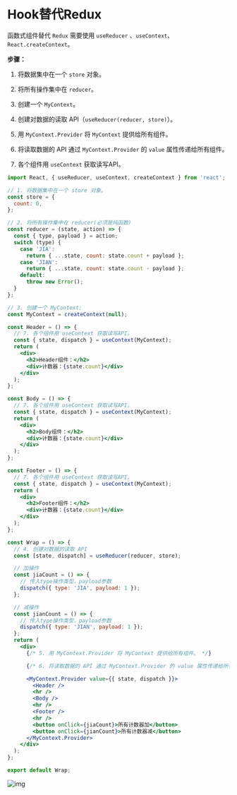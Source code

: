 # Hook替代Redux

函数式组件替代 `Redux` 需要使用 `useReducer` 、`useContext`、`React.createContext`。

**步骤：**

1. 将数据集中在一个 `store` 对象。

2. 将所有操作集中在 `reducer`。

3. 创建一个 `MyContext`。

4. 创建对数据的读取 API（`useReducer(reducer, store)`）。

5. 用 `MyContext.Provider` 将 `MyContext` 提供给所有组件。

6. 将读取数据的 API 通过 `MyContext.Provider` 的 `value` 属性传递给所有组件。

7. 各个组件用 `useContext` 获取读写API。

```jsx
import React, { useReducer, useContext, createContext } from 'react';

// 1. 将数据集中在一个 store 对象。
const store = {
  count: 0,
};

// 2. 将所有操作集中在 reducer(必须是纯函数)
const reducer = (state, action) => {
  const { type, payload } = action;
  switch (type) {
    case 'JIA':
      return { ...state, count: state.count + payload };
    case 'JIAN':
      return { ...state, count: state.count - payload };
    default:
      throw new Error();
  }
};

// 3. 创建一个 MyContext;
const MyContext = createContext(null);

const Header = () => {
  // 7. 各个组件用 useContext 获取读写API。
  const { state, dispatch } = useContext(MyContext);
  return (
    <div>
      <h2>Header组件：</h2>
      <div>计数器：{state.count}</div>
    </div>
  );
};

const Body = () => {
  // 7. 各个组件用 useContext 获取读写API。
  const { state, dispatch } = useContext(MyContext);
  return (
    <div>
      <h2>Body组件：</h2>
      <div>计数器：{state.count}</div>
    </div>
  );
};

const Footer = () => {
  // 7. 各个组件用 useContext 获取读写API。
  const { state, dispatch } = useContext(MyContext);
  return (
    <div>
      <h2>Footer组件：</h2>
      <div>计数器：{state.count}</div>
    </div>
  );
};

const Wrap = () => {
  // 4. 创建对数据的读取 API
  const [state, dispatch] = useReducer(reducer, store);

  // 加操作
  const jiaCount = () => {
    // 传入type操作类型，payload参数
    dispatch({ type: 'JIA', payload: 1 });
  };

  // 减操作
  const jianCount = () => {
    // 传入type操作类型，payload参数
    dispatch({ type: 'JIAN', payload: 1 });
  };
  return (
    <div>
      {/* 5. 用 MyContext.Provider 将 MyContext 提供给所有组件。 */}

      {/* 6. 将读取数据的 API 通过 MyContext.Provider 的 value 属性传递给所有组件。 */}

      <MyContext.Provider value={{ state, dispatch }}>
        <Header />
        <hr />
        <Body />
        <hr />
        <Footer />
        <hr />
        <button onClick={jiaCount}>所有计数器加</button>
        <button onClick={jianCount}>所有计数器减</button>
      </MyContext.Provider>
    </div>
  );
};

export default Wrap;
```

![img](https://cdn.jsdelivr.net/gh/fy996icu/pics/img/useReducer-redux.png)